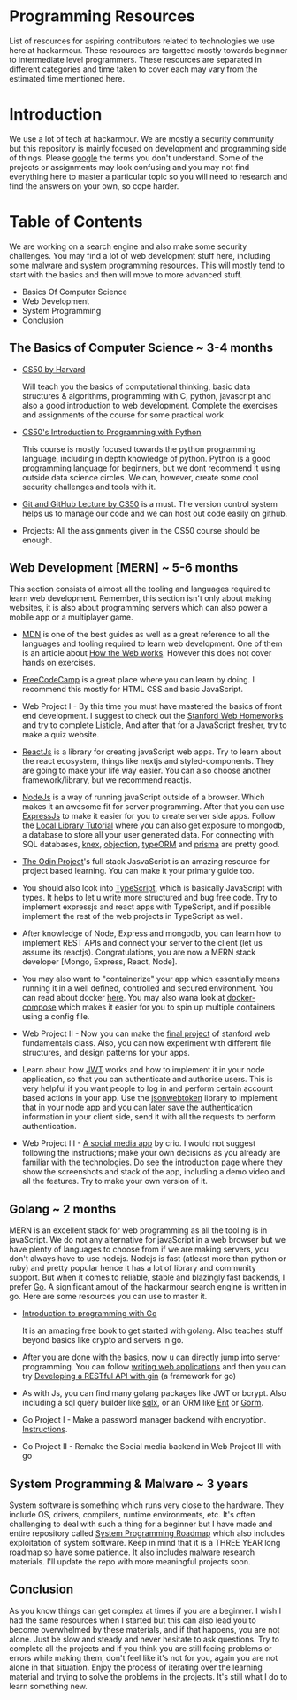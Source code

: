 # Programming Resources
List of resources for aspiring contributors related to technologies we use here at hackarmour. These resources are targetted mostly towards beginner to intermediate level programmers. These resources are separated in different categories and time taken to cover each may vary from the estimated time mentioned here.

# Introduction
We use a lot of tech at hackarmour. We are mostly a security community but this repository is mainly focused on development and programming side of things. Please [google](https://www.google.com) the terms you don't understand. Some of the projects or assignments may look confusing and you may not find everything here to master a particular topic so you will need to research and find the answers on your own, so cope harder.

# Table of Contents
We are working on a search engine and also make some security challenges. You may find a lot of web development stuff here, including some malware and system programming resources. This will mostly tend to start with the basics and then will move to more advanced stuff.
- Basics Of Computer Science
- Web Development
- System Programming
- Conclusion

## The Basics of Computer Science ~ 3-4 months
- [CS50 by Harvard](https://www.edx.org/course/introduction-computer-science-harvardx-cs50x)
  
  Will teach you the basics of computational thinking, basic data structures & algorithms, programming with C, python, javascript and also a good introduction to web development. Complete the exercises and assignments of the course for some practical work
  
- [CS50's Introduction to Programming with Python](https://www.edx.org/course/cs50s-introduction-to-programming-with-python)

  This course is mostly focused towards the python programming language, including in depth knowledge of python. Python is a good programming language for beginners, but we dont recommend it using outside data science circles. We can, however, create some cool security challenges and tools with it.

- [Git and GitHub Lecture by CS50](https://www.youtube.com/watch?v=eulnSXkhE7I) is a must. The version control system helps us to manage our code and we can host out code easily on github.
  
- Projects: All the assignments given in the CS50 course should be enough.

## Web Development [MERN] ~ 5-6 months
This section consists of almost all the tooling and languages required to learn web development. Remember, this section isn't only about making websites, it is also about programming servers which can also power a mobile app or a multiplayer game.

- [MDN](https://developer.mozilla.org/en-US/docs/Learn) is one of the best guides as well as a great reference to all the languages and tooling required to learn web development. One of them is an article about [How the Web works](https://developer.mozilla.org/en-US/docs/Learn/Getting_started_with_the_web/How_the_Web_works). However this does not cover hands on exercises.

- [FreeCodeCamp](https://freecodecamp.org) is a great place where you can learn by doing. I recommend this mostly for HTML CSS and basic JavaScript.

- Web Project I - By this time you must have mastered the basics of front end development. I suggest to check out the [Stanford Web Homeworks](https://web.stanford.edu/class/archive/cs/cs193x/cs193x.1176/homework/) and try to complete [Listicle](https://web.stanford.edu/class/archive/cs/cs193x/cs193x.1176/homework/1-listicle), And after that for a JavaScript fresher, try to make a quiz website.

- [ReactJs](https://reactjs.org) is a library for creating javaScript web apps. Try to learn about the react ecosystem, things like nextjs and styled-components. They are going to make your life way easier. You can also choose another framework/library, but we recommend reactjs.

- [NodeJs](https://nodejs.dev/) is a way of running javaScript outside of a browser. Which makes it an awesome fit for server programming. After that you can use [ExpressJs](https://expressjs.com) to make it easier for you to create server side apps. Follow the [Local Library Tutorial](https://developer.mozilla.org/en-US/docs/Learn/Server-side/Express_Nodejs) where you can also get exposure to mongodb, a database to store all your user generated data. 
  For connecting with SQL databases, [knex](http://knexjs.org/), [objection](https://vincit.github.io/objection.js/), [typeORM](https://typeorm.io/) and [prisma](https://typeorm.io/) are pretty good.
  
- [The Odin Project](https://www.theodinproject.com/)'s full stack JasvaScript is an amazing resource for project based learning. You can make it your primary guide too.

- You should also look into [TypeScript](https://www.typescriptlang.org/), which is basically JavaScript with types. It helps to let u write more structured and bug free code. Try to implement expressjs and react apps with TypeScript, and if possible implement the rest of the web projects in TypeScript as well.

- After knowledge of Node, Express and mongodb, you can learn how to implement REST APIs and connect your server to the client (let us assume its reactjs). Congratulations, you are now a MERN stack developer [Mongo, Express, React, Node].

- You may also want to "containerize" your app which essentially means running it in a well defined, controlled and secured environment. You can read about docker [here](https://www.ibm.com/in-en/cloud/learn/docker). You may also wana look at [docker-compose](https://docs.docker.com/compose/) which makes it easier for you to spin up multiple containers using a config file.

- Web Project II - Now you can make the [final project](https://web.stanford.edu/class/archive/cs/cs193x/cs193x.1176/final-project/) of stanford web fundamentals class. Also, you can now experiment with different file structures, and design patterns for your apps.

- Learn about how [JWT](https://jwt.io/) works and how to implement it in your node application, so that you can authenticate and authorise users. This is very helpful if you want people to log in and perform certain account based actions in your app. Use the [jsonwebtoken](https://www.npmjs.com/package/jsonwebtoken) library to implement that in your node app and you can later save the authentication information in your client side, send it with all the requests to perform authentication.

- Web Project III - [A social media app](https://www.crio.do/projects/javascript-socail-media-nodejs/) by crio. I would not suggest following the instructions; make your own decisions as you already are familiar with the technologies. Do see the introduction page where they show the screenshots and stack of the app, including a demo video and all the features. Try to make your own version of it.

## Golang ~ 2 months

MERN is an excellent stack for web programming as all the tooling is in javaScript. We do not any alternative for javaScript in a web browser but we have plenty of languages to choose from if we are making servers, you don't always have to use nodejs. Nodejs is fast (atleast more than python or ruby) and pretty popular hence it has a lot of library and community support. But when it comes to reliable, stable and blazingly fast backends, I prefer [Go](https://go.dev/). A significant amout of the hackarmour search engine is written in go. Here are some resources you can use to master it.

- [Introduction to programming with Go](https://www.golang-book.com/books/intro) 

  It is an amazing free book to get started with golang. Also teaches stuff beyond basics like crypto and servers in go.

- After you are done with the basics, now u can directly jump into server programming. You can follow [writing web applications](https://go.dev/doc/articles/wiki/) and then you can try [Developing a RESTful API with gin](https://go.dev/doc/tutorial/web-service-gin) (a framework for go)

- As with Js, you can find many golang packages like JWT or bcrypt. Also including a sql query builder like [sqlx](http://jmoiron.github.io/sqlx/), or an ORM like [Ent](https://entgo.io/) or [Gorm](https://gorm.io).

- Go Project I - Make a password manager backend with encryption. [Instructions](https://cdn.discordapp.com/attachments/872862958345142394/1014138422190952458/unknown.png).
- Go Project II - Remake the Social media backend in Web Project III with go

## System Programming & Malware ~ 3 years

System software is something which runs very close to the hardware. They include OS, drivers, compilers, runtime environments, etc. It's often challenging to deal with such a thing for a beginner but I have made and entire repository called [System Programming Roadmap](https://github.com/ujjwal-kr/system-programming-roadmap) which also includes exploitation of system software. Keep in mind that it is a THREE YEAR long roadmap so have some patience. It also includes malware research materials. I'll update the repo with more meaningful projects soon.

## Conclusion
As you know things can get complex at times if you are a beginner. I wish I had the same resources when I started but this can also lead you to become overwhelmed by these materials, and if that happens, you are not alone. Just be slow and steady and never hesitate to ask questions. Try to complete all the projects and if you think you are still facing problems or errors while making them, don't feel like it's not for you, again you are not alone in that situation. Enjoy the process of iterating over the learning material and trying to solve the problems in the projects. It's still what I do to learn something new.
  

